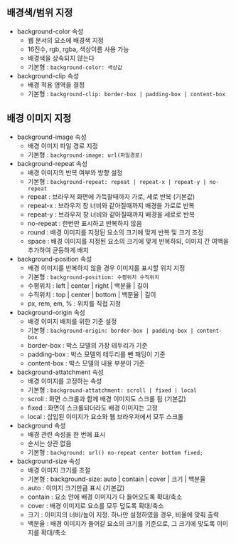 <h2>배경색/범위 지정</h2>
<ul>
    <li>background-color 속성
        <ul>
            <li>웹 문서의 요소에 배경색 지정</li>
            <li>16진수, rgb, rgba, 색상이름 사용 가능</li>
            <li>배경색을 상속되지 않는다</li>
            <li>기본형 : <code>background-color: 색상값</code></li>
        </ul>
    </li>
    <li>background-clip 속성
        <ul>
            <li>배경 적용 영역을 결정</li>
            <li>기본형 : <code>background-clip: border-box | padding-box | content-box</code></li>
        </ul>
    </li>
</ul>
<h2>배경 이미지 지정</h2>
<ul>
    <li>background-image 속성
        <ul>
            <li>배경 이미지 파일 경로 지정</li>
            <li>기본형 : <code>background-image: url(파일경로)</code></li>
        </ul>
    </li>
    <li>background-repeat 속성
        <ul>
            <li>배경 이미지의 반복 여부와 방향 설정</li>
            <li>기본형 : <code>background-repeat: repeat | repeat-x | repeat-y | no-repeat</code></li>
            <li>repeat : 브라우저 화면에 가득찰때까지 가로, 세로 반복 (기본값)</li>
            <li>repeat-x : 브라우저 창 너비와 같아질때까지 배경을 가로로 반복</li>
            <li>repeat-y : 브라우저 창 너비와 같아질때까지 배경을 세로로 반복</li>
            <li>no-repeat : 한번만 표시하고 반복하지 않음</li>
            <li>round : 배경 이미지를 지정된 요소의 크기에 맞게 반복 및 크기 조정</li>
            <li>space : 배경 이미지를 지정된 요소의 크기에 맞게 반복하되, 이미지 간 여백을 추가하여 균등하게 배치</li>
        </ul>
    </li>
    <li>background-position 속성
        <ul>
            <li>배경 이미지를 반복하지 않을 경우 이미지를 표시할 위치 지정</li>
            <li>기본형 : <code>background-position: 수평위치 수직위치</code></li>
            <li>수평위치 : left | center | right | 백분율 | 길이</li>
            <li>수직위치 : top | center | bottom | 백분율 | 길이</li>
            <li>px, rem, em, % : 위치를 직접 지정</li>
        </ul>
    </li>
    <li>background-origin 속성
        <ul>
            <li>배경 이미지 배치를 위한 기준 설정</li>
            <li>기본형 : <code>background-origin: border-box | padding-box | content-box</code></li>
            <li>border-box : 박스 모델의 가장 테두리가 기준</li>
            <li>padding-box : 박스 모델의 테두리를 뺀 패딩이 기준</li>
            <li>content-box : 박스 모델의 내용 부분이 기준</li>
        </ul>
    </li>
    <li>background-attatchment 속성
        <ul>
            <li>배경 이미지를 고정하는 속성</li>
            <li>기본형 : <code>background-attatchment: scroll | fixed | local</code></li>
            <li>scroll : 화면 스크롤과 함께 배경 이미지도 스크롤 됨 (기본값)</li>
            <li>fixed : 화면이 스크롤되더라도 배경 이미지는 고정</li>
            <li>local : 삽입된 이미지가 요소와 웹 브라우저에서 모두 스크롤</li>
        </ul>
    </li>
    <li>background 속성
        <ul>
            <li>배경 관련 속성을 한 번에 표시</li>
            <li>순서는 상관 없음</li>
            <li>기본형 : <code>background: url() no-repeat center bottom fixed;</code></li>
        </ul>
    </li>
    <li>background-size 속성
        <ul>
            <li>배경 이미지 크기를 조절</li>
            <li>기본형 : <codee>background-size: auto | contain | cover | 크기 | 백분율</codee></li>
            <li>auto : 이미지 크기만큼 표시 (기본값)</li>
            <li>contain : 요소 안에 배경 이미지가 다 들어오도록 확대/축소</li>
            <li>cover : 배경 이미지로 요소를 모두 덮도록 확대/축소</li>
            <li>크기 : 이미지의 너비/높이 지정. 하나만 설정하였을 경우, 비율에 맞춰 출력</li>
            <li>백분율 : 배경 이미지가 들어갈 요소의 크기를 기준으로,
                그 크기에 맞도록 이미지를 확대/축소
            </li>
        </ul>
    </li>
</ul>